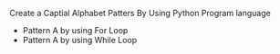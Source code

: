 Create a Captial Alphabet Patters By Using Python Program language
- Pattern A by using For Loop
- Pattern A by using While Loop
